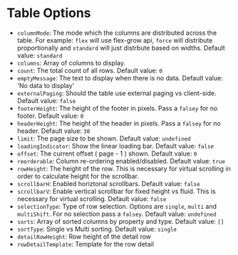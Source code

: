 # Table Options

* `columnMode`: The mode which the columns are distributed across the table. For example: `flex` will use flex-grow api, `force` will distribute proportionally and `standard` will just distrbute based on widths. Default value: `standard`
* `columns`: Array of columns to display.
* `count`: The total count of all rows. Default value: `0`
* `emptyMessage`: The text to display when there is no data. Default value: 'No data to display'
* `externalPaging`: Should the table use external paging vs client-side. Default value: `false`
* `footerHeight`: The height of the footer in pixels. Pass a `falsey` for no footer. Default value: `0`
* `headerHeight`: The height of the header in pixels. Pass a `falsey` for no header. Default value: `30`
* `limit`: The page size to be shown. Default value: `undefined`
* `loadingIndicator`: Show the linear loading bar. Default value: `false`
* `offset`: The current offset ( page - 1 ) shown. Default value: `0`
* `reorderable`: Column re-ordering enabled/disabled. Default value: `true`
* `rowHeight`: The height of the row. This is necessary for virtual scrolling in order to calculate height for the scrollbar.
* `scrollbarH`: Enabled horiztonal scrollbars. Default value: `false`
* `scrollbarV`: Enable vertical scrollbar for fixed height vs fluid. This is necessary for virtual scrolling. Default value: `false`
* `selectionType`: Type of row selection. Options are `single`, `multi` and `multiShift`. For no selection pass a `falsey`. Default value: `undefined`
* `sorts`: Array of sorted columns by property and type. Default value: `[]`
* `sortType`: Single vs Multi sorting. Default value: `single`
* `detailRowHeight`: Row height of the detail row
* `rowDetailTemplate`: Template for the row detail
